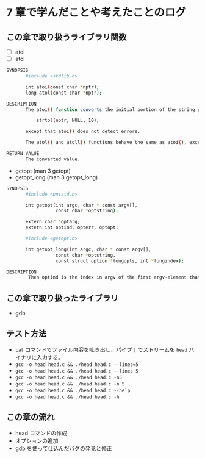 # 7 章で学んだことや考えたことのログ

## この章で取り扱うライブラリ関数
- [ ] atoi
- [ ] atol

```bash
SYNOPSIS
       #include <stdlib.h>

       int atoi(const char *nptr);
       long atol(const char *nptr);

DESCRIPTION
       The atoi() function converts the initial portion of the string pointed to by nptr to int.  The behavior is the same as

           strtol(nptr, NULL, 10);

       except that atoi() does not detect errors.

       The atol() and atoll() functions behave the same as atoi(), except that they convert the initial portion of the string to their return type of long or long long.

RETURN VALUE
       The converted value.
```

- getopt (man 3 getopt)
- getopt_long (man 3 getopt_long)

```bash
SYNOPSIS
       #include <unistd.h>

       int getopt(int argc, char * const argv[],
                  const char *optstring);

       extern char *optarg;
       extern int optind, opterr, optopt;

       #include <getopt.h>

       int getopt_long(int argc, char * const argv[],
                  const char *optstring,
                  const struct option *longopts, int *longindex);

DESCRIPTION
        Then optind is the index in argv of the first argv-element that is not an option.
```

## この章で取り扱ったライブラリ
- gdb

## テスト方法
- `cat` コマンドでファイル内容を吐き出し、パイプ `|` でストリームを `head` バイナリに入力する。
- `gcc -o head head.c && ./head head.c --lines=5`
- `gcc -o head head.c && ./head head.c --lines 5`
- `gcc -o head head.c && ./head head.c -n5`
- `gcc -o head head.c && ./head head.c -n 5`
- `gcc -o head head.c && ./head head.c --help`
- `gcc -o head head.c && ./head head.c -h`

## この章の流れ
- head コマンドの作成
- オプションの追加
- gdb を使って仕込んだバグの発見と修正
